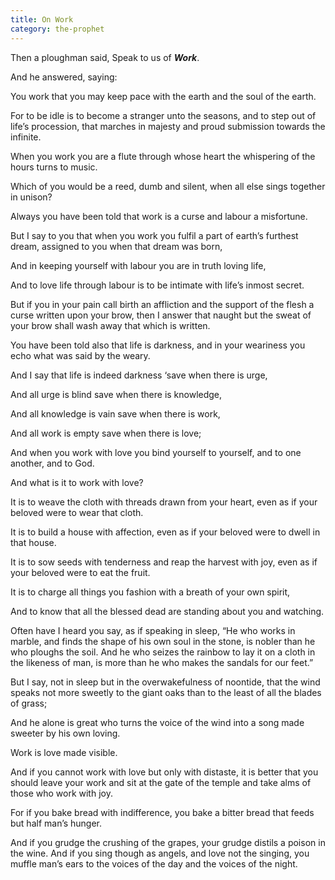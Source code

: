 ```yaml
---
title: On Work
category: the-prophet
---
```

Then a ploughman said, Speak to us of **_Work_**.

And he answered, saying:

You work that you may keep pace with the earth and the soul of the earth.

For to be idle is to become a stranger unto the seasons, and to step out of life’s procession, that marches in majesty and proud submission towards the infinite.

When you work you are a flute through whose heart the whispering of the hours turns to music.

Which of you would be a reed, dumb and silent, when all else sings together in unison?

Always you have been told that work is a curse and labour a misfortune.

But I say to you that when you work you fulfil a part of earth’s furthest dream, assigned to you when that dream was born,

And in keeping yourself with labour you are in truth loving life,

And to love life through labour is to be intimate with life’s inmost secret.

But if you in your pain call birth an affliction and the support of the flesh a curse written upon your brow, then I answer that naught but the sweat of your brow shall wash away that which is written.

You have been told also that life is darkness, and in your weariness you echo what was said by the weary.

And I say that life is indeed darkness ‘save when there is urge,

And all urge is blind save when there is knowledge,

And all knowledge is vain save when there is work,

And all work is empty save when there is love;

And when you work with love you bind yourself to yourself, and to one another, and to God.

And what is it to work with love?

It is to weave the cloth with threads drawn from your heart, even as if your beloved were to wear that cloth.

It is to build a house with affection, even as if your beloved were to dwell in that house.

It is to sow seeds with tenderness and reap the harvest with joy, even as if your beloved were to eat the fruit.

It is to charge all things you fashion with a breath of your own spirit,

And to know that all the blessed dead are standing about you and watching.

Often have I heard you say, as if speaking in sleep, “He who works in marble, and finds the shape of his own soul in the stone, is nobler than he who ploughs the soil. And he who seizes the rainbow to lay it on a cloth in the likeness of man, is more than he who makes the sandals for our feet.”

But I say, not in sleep but in the overwakefulness of noontide, that the wind speaks not more sweetly to the giant oaks than to the least of all the blades of grass;

And he alone is great who turns the voice of the wind into a song made sweeter by his own loving.

Work is love made visible.

And if you cannot work with love but only with distaste, it is better that you should leave your work and sit at the gate of the temple and take alms of those who work with joy.

For if you bake bread with indifference, you bake a bitter bread that feeds but half man’s hunger.

And if you grudge the crushing of the grapes, your grudge distils a poison in the wine. And if you sing though as angels, and love not the singing, you muffle man’s ears to the voices of the day and the voices of the night.
